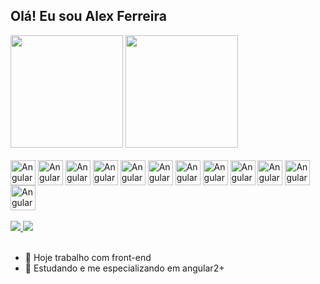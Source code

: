 ## Olá! Eu sou Alex Ferreira

<div>
  <img height="180em" src="https://github-readme-stats.vercel.app/api?username=asfuture&show_icons=true&theme=dracula" />
  <img height="180em" src="https://github-readme-stats.vercel.app/api/top-langs/?username=asfuture&layout=compact&langs_count=16&theme=dracula" />
</div>

<div style="display:inline_bolck"><br>
   <img align="center" alt="Angular2+" height="40" width="40" src="https://cdn.jsdelivr.net/gh/devicons/devicon@latest/icons/angular/angular-original.svg" />
  <img align="center" alt="Angular2+" height="40" width="40" src="https://cdn.jsdelivr.net/gh/devicons/devicon@latest/icons/typescript/typescript-original.svg" />
   <img align="center" alt="Angular2+" height="40" width="40" src="https://cdn.jsdelivr.net/gh/devicons/devicon@latest/icons/rxjs/rxjs-original.svg" />
  <img align="center" alt="Angular2+" height="40" width="40" src="https://cdn.jsdelivr.net/gh/devicons/devicon@latest/icons/javascript/javascript-original.svg" />
  <img align="center" alt="Angular2+" height="40" width="40" src="https://cdn.jsdelivr.net/gh/devicons/devicon@latest/icons/html5/html5-plain-wordmark.svg" />
  <img align="center" alt="Angular2+" height="40" width="40" src="https://cdn.jsdelivr.net/gh/devicons/devicon@latest/icons/css3/css3-plain-wordmark.svg" />
   <img align="center" alt="Angular2+" height="40" width="40" src="https://cdn.jsdelivr.net/gh/devicons/devicon@latest/icons/bootstrap/bootstrap-original-wordmark.svg" />
  <img align="center" alt="Angular2+" height="40" width="40" src="https://cdn.jsdelivr.net/gh/devicons/devicon@latest/icons/angularmaterial/angularmaterial-original.svg" />
    <img align="center" alt="Angular2+" height="40" width="40" src="https://cdn.jsdelivr.net/gh/devicons/devicon@latest/icons/nodejs/nodejs-plain-wordmark.svg" />
  <img align="center" alt="Angular2+" height="40" width="40" src="https://cdn.jsdelivr.net/gh/devicons/devicon@latest/icons/docker/docker-plain-wordmark.svg" />
   <img align="center" alt="Angular2+" height="40" width="40" src="https://cdn.jsdelivr.net/gh/devicons/devicon@latest/icons/mongodb/mongodb-plain-wordmark.svg" />
   <img align="center" alt="Angular2+" height="40" width="40" src="https://cdn.jsdelivr.net/gh/devicons/devicon@latest/icons/mysql/mysql-original-wordmark.svg" />
</div><br>

<div>
<a href="https://www.linkedin.com/in/alexferreira-asfuture/" target="_blank">
  <img src="https://img.shields.io/badge/LinkedIn-0077B5?style=for-the-badge&logo=linkedin&logoColor=white" />
</a>
<a href="https://www.youtube.com/@alexferreiraasfuture214" target="_blank">
  <img src="https://img.shields.io/badge/YouTube-FF0000?style=for-the-badge&logo=youtube&logoColor=white" />
</a>
  
</div><br>

- 🔭 Hoje trabalho com front-end
- 🌱 Estudando e me especializando em angular2+

